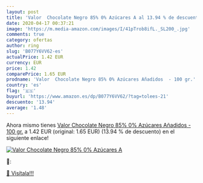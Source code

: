 ```yaml
---
layout: post
title: 'Valor  Chocolate Negro 85% 0% Azúcares A al 13.94 % de descuento'
date: 2020-04-17 00:37:21
image: 'https://m.media-amazon.com/images/I/41pTrob8ifL._SL200_.jpg'
comments: true
category: ofertas
author: ring
slug: 'B077Y6VV62-es'
actualPrice: 1.42 EUR
currency: EUR
price: 1.42
comparePrice: 1.65 EUR
prodname: 'Valor  Chocolate Negro 85% 0% Azúcares Añadidos  - 100 gr.'
country: 'es'
flag: '🇪🇸'
buyurl: 'https://www.amazon.es/dp/B077Y6VV62/?tag=tolees-21'
descuento: '13.94'
average: '1.48'
---
```


Ahora mismo tienes [Valor  Chocolate Negro 85% 0% Azúcares Añadidos  - 100 gr.](https://www.amazon.es/dp/B077Y6VV62/?tag=tolees-21) a 1.42 EUR (original: 1.65 EUR) (13.94 %  de descuento) en el siguiente enlace!

[![Valor  Chocolate Negro 85% 0% Azúcares A](https://m.media-amazon.com/images/I/41pTrob8ifL._SL200_.jpg)](https://www.amazon.es/dp/B077Y6VV62/?tag=tolees-21)

🔎:


[🛒 Visítala!!!](https://www.amazon.es/dp/B077Y6VV62/?tag=tolees-21)
